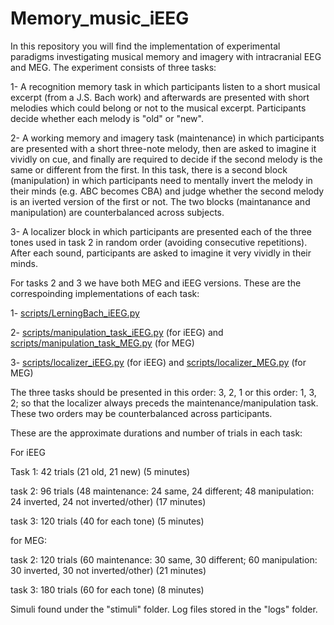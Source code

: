 # Memory_music_iEEG

In this repository you will find the implementation of experimental paradigms investigating musical memory and imagery with intracranial EEG and MEG. The experiment consists of three tasks:

1- A recognition memory task in which participants listen to a short musical excerpt (from a J.S. Bach work) and afterwards are presented with short melodies which could belong or not to the musical excerpt. Participants decide whether each melody is "old" or "new".

2- A working memory and imagery task (maintenance) in which participants are presented with a short three-note melody, then are asked to imagine it vividly on cue, and finally are required to decide if the second melody is the same or different from the first. In this task, there is a second block (manipulation) in which participants need to mentally invert the melody in their minds (e.g. ABC becomes CBA) and judge whether the second melody is an iverted version of the first or not. The two blocks (maintanance and manipulation) are counterbalanced across subjects.

3- A localizer block in which participants are presented each of the three tones used in task 2 in random order (avoiding consecutive repetitions). After each sound, participants are asked to imagine it very vividly in their minds.

For tasks 2 and 3 we have both MEG and iEEG versions. These are the correspoinding implementations of each task:

1- [scripts/LerningBach_iEEG.py](https://github.com/drqm/memory_music_iEEG/blob/master/scripts/LearningBachShort_iEEG.py)

2- [scripts/manipulation_task_iEEG.py](https://github.com/drqm/memory_music_iEEG/blob/master/scripts/manipulation_task_iEEG.py) (for iEEG) and [scripts/manipulation_task_MEG.py](https://github.com/drqm/memory_music_iEEG/blob/master/scripts/localizer_MEG.py) (for MEG)

3- [scripts/localizer_iEEG.py](https://github.com/drqm/memory_music_iEEG/blob/master/scripts/localizer_iEEG.py) (for iEEG) and [scripts/localizer_MEG.py](https://github.com/drqm/memory_music_iEEG/blob/master/scripts/localizer_MEG.py) (for MEG)

The three tasks should be presented in this order: 3, 2, 1 or this order: 1, 3, 2; so that the localizer always preceds the maintenance/manipulation task. These two orders may be counterbalanced across participants.

These are the approximate durations and number of trials in each task:

For iEEG

Task 1: 42 trials (21 old, 21 new) (5 minutes)

task 2: 96 trials (48 maintenance: 24 same, 24 different; 48 manipulation: 24 inverted, 24 not inverted/other) (17 minutes)

task 3: 120 trials (40 for each tone) (5 minutes)

for MEG:

task 2: 120 trials (60 maintenance: 30 same, 30 different; 60 manipulation: 30 inverted, 30 not inverted/other) (21 minutes)

task 3: 180 trials (60 for each tone) (8 minutes)

Simuli found under the "stimuli" folder. Log files stored in the "logs" folder.



